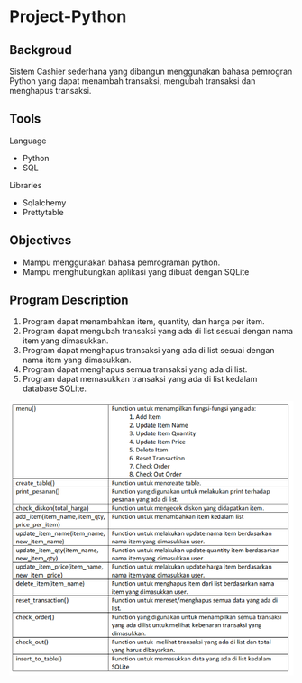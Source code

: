 # Project-Python
 
 ## Backgroud
 Sistem Cashier sederhana yang dibangun menggunakan bahasa pemrogran Python yang dapat menambah transaksi, mengubah transaksi dan menghapus transaksi.

 ## Tools
 Language
 * Python
 * SQL

Libraries
* Sqlalchemy
* Prettytable

## Objectives
* Mampu menggunakan bahasa pemrograman python.
* Mampu menghubungkan aplikasi yang dibuat dengan SQLite

## Program Description
1. Program dapat menambahkan item, quantity, dan harga per item.
2. Program dapat mengubah transaksi yang ada di list sesuai dengan nama item yang dimasukkan.
3. Program dapat menghapus transaksi yang ada di list sesuai dengan nama item yang dimasukkan.
4. Program dapat menghapus semua transaksi yang ada di list.
5. Program dapat memasukkan transaksi yang ada di list kedalam database SQLite.

![alt text](https://github.com/KyrieCettyara/Project-Super-Cashier/blob/main/Image/Function.png)

